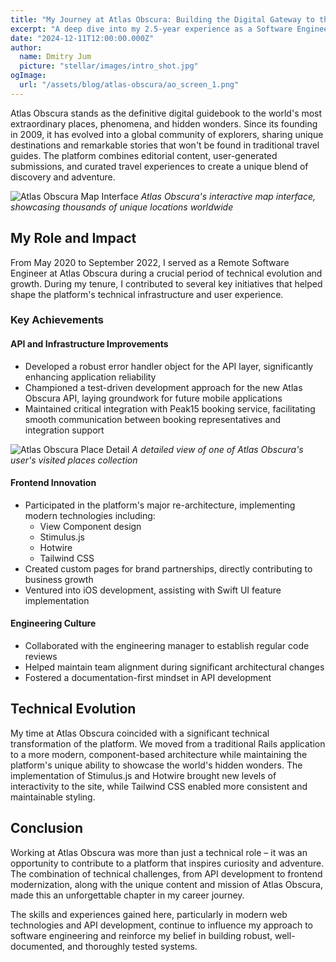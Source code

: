 ```yaml
---
title: "My Journey at Atlas Obscura: Building the Digital Gateway to the World's Hidden Wonders"
excerpt: "A deep dive into my 2.5-year experience as a Software Engineer at Atlas Obscura, where I contributed to building and maintaining the digital platform that showcases the world's most fascinating places."
date: "2024-12-11T12:00:00.000Z"
author:
  name: Dmitry Jum
  picture: "stellar/images/intro_shot.jpg"
ogImage:
  url: "/assets/blog/atlas-obscura/ao_screen_1.png"
---
```


Atlas Obscura stands as the definitive digital guidebook to the world's most extraordinary places, phenomena, and hidden wonders. Since its founding in 2009, it has evolved into a global community of explorers, sharing unique destinations and remarkable stories that won't be found in traditional travel guides. The platform combines editorial content, user-generated submissions, and curated travel experiences to create a unique blend of discovery and adventure.

![Atlas Obscura Map Interface](/assets/blog/atlas-obscura/ao_screen_2.png)
*Atlas Obscura's interactive map interface, showcasing thousands of unique locations worldwide*

## My Role and Impact

From May 2020 to September 2022, I served as a Remote Software Engineer at Atlas Obscura during a crucial period of technical evolution and growth. During my tenure, I contributed to several key initiatives that helped shape the platform's technical infrastructure and user experience.

### Key Achievements

#### API and Infrastructure Improvements
- Developed a robust error handler object for the API layer, significantly enhancing application reliability
- Championed a test-driven development approach for the new Atlas Obscura API, laying groundwork for future mobile applications
- Maintained critical integration with Peak15 booking service, facilitating smooth communication between booking representatives and integration support

![Atlas Obscura Place Detail](/assets/blog/atlas-obscura/ao_screen_1.png)
*A detailed view of one of Atlas Obscura's user's visited places collection*

#### Frontend Innovation
- Participated in the platform's major re-architecture, implementing modern technologies including:
  - View Component design
  - Stimulus.js
  - Hotwire
  - Tailwind CSS
- Created custom pages for brand partnerships, directly contributing to business growth
- Ventured into iOS development, assisting with Swift UI feature implementation

#### Engineering Culture
- Collaborated with the engineering manager to establish regular code reviews
- Helped maintain team alignment during significant architectural changes
- Fostered a documentation-first mindset in API development

## Technical Evolution

My time at Atlas Obscura coincided with a significant technical transformation of the platform. We moved from a traditional Rails application to a more modern, component-based architecture while maintaining the platform's unique ability to showcase the world's hidden wonders. The implementation of Stimulus.js and Hotwire brought new levels of interactivity to the site, while Tailwind CSS enabled more consistent and maintainable styling.

## Conclusion

Working at Atlas Obscura was more than just a technical role – it was an opportunity to contribute to a platform that inspires curiosity and adventure. The combination of technical challenges, from API development to frontend modernization, along with the unique content and mission of Atlas Obscura, made this an unforgettable chapter in my career journey.

The skills and experiences gained here, particularly in modern web technologies and API development, continue to influence my approach to software engineering and reinforce my belief in building robust, well-documented, and thoroughly tested systems.